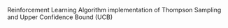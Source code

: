 Reinforcement Learning
Algorithm implementation of Thompson Sampling and Upper Confidence Bound (UCB)
